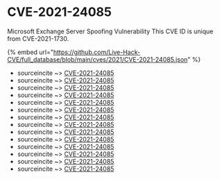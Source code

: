 # CVE-2021-24085

Microsoft Exchange Server Spoofing Vulnerability This CVE ID is unique from CVE-2021-1730.

{% embed url="https://github.com/Live-Hack-CVE/full_database/blob/main/cves/2021/CVE-2021-24085.json" %}


* sourceincite ~> [CVE-2021-24085](https://www.alice-snow.ru/2021/database/cve-2021-24085/cve-2021-24085-sourceincite)
* sourceincite ~> [CVE-2021-24085](https://www.alice-snow.ru/2021/database/cve-2021-24085/cve-2021-24085-sourceincite)
* sourceincite ~> [CVE-2021-24085](https://www.alice-snow.ru/2021/database/cve-2021-24085/cve-2021-24085-sourceincite)
* sourceincite ~> [CVE-2021-24085](https://www.alice-snow.ru/2021/database/cve-2021-24085/cve-2021-24085-sourceincite)
* sourceincite ~> [CVE-2021-24085](https://www.alice-snow.ru/2021/database/cve-2021-24085/cve-2021-24085-sourceincite)
* sourceincite ~> [CVE-2021-24085](https://www.alice-snow.ru/2021/database/cve-2021-24085/cve-2021-24085-sourceincite)
* sourceincite ~> [CVE-2021-24085](https://www.alice-snow.ru/2021/database/cve-2021-24085/cve-2021-24085-sourceincite)
* sourceincite ~> [CVE-2021-24085](https://www.alice-snow.ru/2021/database/cve-2021-24085/cve-2021-24085-sourceincite)
* sourceincite ~> [CVE-2021-24085](https://www.alice-snow.ru/2021/database/cve-2021-24085/cve-2021-24085-sourceincite)
* sourceincite ~> [CVE-2021-24085](https://www.alice-snow.ru/2021/database/cve-2021-24085/cve-2021-24085-sourceincite)
* sourceincite ~> [CVE-2021-24085](https://www.alice-snow.ru/2021/database/cve-2021-24085/cve-2021-24085-sourceincite)
* sourceincite ~> [CVE-2021-24085](https://www.alice-snow.ru/2021/database/cve-2021-24085/cve-2021-24085-sourceincite)
* sourceincite ~> [CVE-2021-24085](https://www.alice-snow.ru/2021/database/cve-2021-24085/cve-2021-24085-sourceincite)
* sourceincite ~> [CVE-2021-24085](https://www.alice-snow.ru/2021/database/cve-2021-24085/cve-2021-24085-sourceincite)